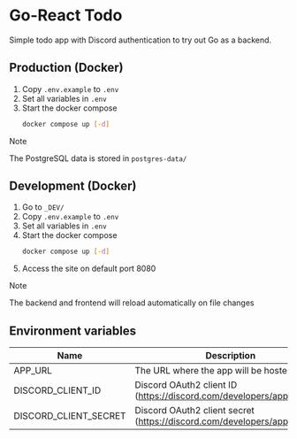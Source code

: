 # Go-React Todo

Simple todo app with Discord authentication to try out Go as a backend.

## Production (Docker)

1. Copy `.env.example` to `.env`
2. Set all variables in `.env`
3. Start the docker compose
   ```bash
   docker compose up [-d]
   ```

> [!NOTE]
> The PostgreSQL data is stored in `postgres-data/`

## Development (Docker)

1. Go to `_DEV/`
2. Copy `.env.example` to `.env`
3. Set all variables in `.env`
4. Start the docker compose
   ```bash
   docker compose up [-d]
   ```
5. Access the site on default port 8080

> [!NOTE]
> The backend and frontend will reload automatically on file changes

## Environment variables

| Name                  | Description                                                                | Example             |
| --------------------- | -------------------------------------------------------------------------- | ------------------- |
| APP_URL               | The URL where the app will be hosted                                       | https://example.com |
| DISCORD_CLIENT_ID     | Discord OAuth2 client ID (https://discord.com/developers/applications)     |                     |
| DISCORD_CLIENT_SECRET | Discord OAuth2 client secret (https://discord.com/developers/applications) |                     |